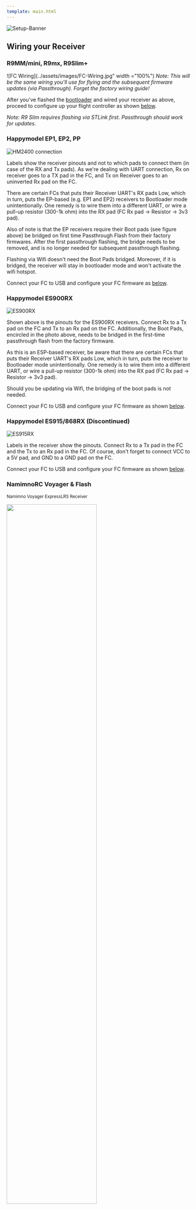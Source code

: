 ```yaml
---
template: main.html
---
```


![Setup-Banner](https://raw.githubusercontent.com/ExpressLRS/ExpressLRS-hardware/master/img/quick-start.png)

## Wiring your Receiver

### R9MM/mini, R9mx, R9Slim+

![FC Wiring](../assets/images/FC-Wiring.jpg" width ="100%")
*Note: This will be the same wiring you'll use for flying and the subsequent firmware updates (via Passthrough). Forget the factory wiring guide!*

After you've flashed the [bootloader](../../quick-start/rx-bootloader) and wired your receiver as above, proceed to configure up your flight controller as shown [below](../../quick-start/rx-fcprep/#serial-rx-setup).

*Note: R9 Slim requires flashing via STLink first. Passthrough should work for updates.*

### Happymodel EP1, EP2, PP

![HM2400 connection](../assets/images/hm2400.png)

Labels show the receiver pinouts and not to which pads to connect them (in case of the RX and Tx pads). As we're dealing with UART connection, Rx on receiver goes to a TX pad in the FC, and Tx on Receiver goes to an uninverted Rx pad on the FC.

There are certain FCs that puts their Receiver UART's RX pads Low, which in turn, puts the EP-based (e.g. EP1 and EP2) receivers to Bootloader mode unintentionally. One remedy is to wire them into a different UART, or wire a pull-up resistor (300-1k ohm) into the RX pad (FC Rx pad -> Resistor -> 3v3 pad).

Also of note is that the EP receivers require their Boot pads (see figure above) be bridged on first time Passthrough Flash from their factory firmwares. After the first passthrough flashing, the bridge needs to be removed, and is no longer needed for subsequent passthrough flashing.

Flashing via Wifi doesn't need the Boot Pads bridged. Moreover, if it is bridged, the receiver will stay in bootloader mode and won't activate the wifi hotspot.

Connect your FC to USB and configure your FC firmware as [below](../../quick-start/rx-fcprep/#serial-rx-setup).

### Happymodel ES900RX

![ES900RX](../assets/images/es900rx-conn.png)

Shown above is the pinouts for the ES900RX receivers. Connect Rx to a Tx pad on the FC and Tx to an Rx pad on the FC. Additionally, the Boot Pads, encircled in the photo above, needs to be bridged in the first-time passthrough flash from the factory firmware.

As this is an ESP-based receiver, be aware that there are certain FCs that puts their Receiver UART's RX pads Low, which in turn, puts the receiver to Bootloader mode unintentionally. One remedy is to wire them into a different UART, or wire a pull-up resistor (300-1k ohm) into the RX pad (FC Rx pad -> Resistor -> 3v3 pad).

Should you be updating via Wifi, the bridging of the boot pads is not needed. 

Connect your FC to USB and configure your FC firmware as shown [below](../../quick-start/rx-fcprep/#serial-rx-setup).

### Happymodel ES915/868RX (Discontinued)

![ES915RX](../assets/images/ES915rx.jpg)

Labels in the receiver show the pinouts. Connect Rx to a Tx pad in the FC and the Tx to an Rx pad in the FC. Of course, don't forget to connect VCC to a 5V pad, and GND to a GND pad on the FC.

Connect your FC to USB and configure your FC firmware as shown [below](../../quick-start/rx-fcprep/#serial-rx-setup).

### NamimnoRC Voyager & Flash

<small>Namimno Voyager ExpressLRS Receiver</small>

<img src="https://github.com/ExpressLRS/ExpressLRS-Hardware/blob/master/img/Voyager%20Pinout.png?raw=true" width="70%">

<small>Namimno Flash ExpressLRS Receiver</small>

<img src="https://github.com/ExpressLRS/ExpressLRS-Hardware/blob/master/img/Flash%20Pinout.png?raw=true" width="70%">

Labels in the receiver show the pinouts. Connect Rx to a Tx pad in the FC and the Tx to an Rx pad in the FC. Of course, don't forget to connect VCC to a 5V pad, and GND to a GND pad on the FC.

Connect your FC to USB and configure your FC firmware as shown [below](../../quick-start/rx-fcprep/#serial-rx-setup).

### BetaFPV Receivers

<small >BetaFPV 900MHz ExpressLRS Receiver</small>

![betafpv 900Mhz](../assets/images/betaFPVrx900.png)

<small>BetaFPV 2.4GHz ExpressLRS Receiver</small>

![betafpv 2.4Ghz](../assets/images/betaFPVrx2400.jpg)

Shown above are the pinouts and various components of the receivers. Connect Rx to a Tx pad on the FC and Tx to an Rx pad on the FC. Don't forget to also wire up 5v(VCC) and Gnd.

Updating via WiFi is supported by these receivers.

Connect your FC to USB and configure your FC firmware as shown [below](../../quick-start/rx-fcprep/#serial-rx-setup).

### MatekSys R24-D and R24-S

<small>R24-D</small>

![mateksys r24-d](../assets/images/ELRS-R24-D.jpg)

<small>R24-S</small>

![mateksys r24-d](../assets/images/ELRS-R24-S.jpg)

Shown above are the pinouts and dimensions of the receivers. Connect Rx/R to a Tx pad on the FC and Tx/T to an Rx pad on the FC. Don't forget to also wire up 5v and Gnd.

Updating via WiFi is supported by these receivers.

Connect your FC to USB and configure your FC firmware as shown [below](../../quick-start/rx-fcprep/#serial-rx-setup).

## Serial RX Setup

Once wired up to our Flight Controller, we need to setup the UART for Serial RX. In the example below, the Receiver is wired to a Tx1/Rx1 (UART1) Pad, and so the Serial RX column should be activated on UART1.

![](https://icantfly.xyz/wp-content/uploads/2019/01/image-58.png)

## Protocol

Similar to your OpenTX Radio, we are using the CRSF protocol between the receiver and the FC firmware (Betaflight/iNav/emuflight), so on the "Configuration" tab, you need to select "Serial-based receiver" on the "Receiver" panel, and select "CRSF" as the protocol. Telemetry is optional here and will reduce your stick update rate due to those transmit slots being used for telemetry.

![](https://icantfly.xyz/wp-content/uploads/2019/01/image-59.png)

## Inversion (Software & Hardware) and Duplex Modes

The CRSF Protocol requires a full UART pair, uninverted and in full-duplex mode. Using the CLI, check if `serialrx_inverted` is **OFF** and `serialrx_halfduplex` is **OFF**. To do this, simply type `get serialrx` in the CLI to see the settings for both at the same time. You can use `set serialrx_inverted=off` or `set serialrx_halfduplex=off` to turn them off respectively. Don't forget to also type in `save` after the change.

You can't use an RX pad that is shared to an SBUS pad, unless you remove the inversion or reroute the line (by bridging pads in the FC although not all FC have this). The easiest way to determine which UART can be used with ExpressLRS is to check which UART the manufacturer suggests you wire a Crossfire/Ghost receiver to.

**Use the Navigation Menu to proceed to the Flashing Guides for these Receivers (under the section `Flashing Receivers`).**